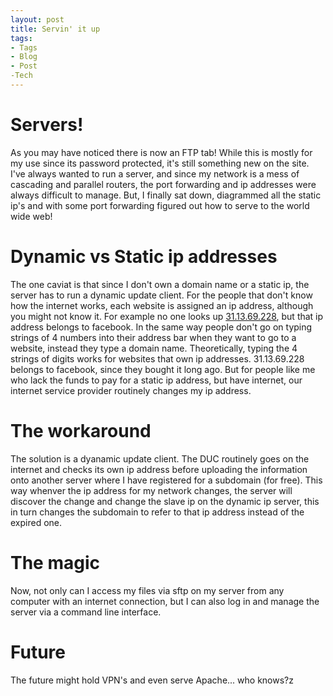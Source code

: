 ```yaml
---
layout: post
title: Servin' it up 
tags:
- Tags
- Blog
- Post
-Tech
---
```


# Servers!
As you may have noticed there is now an FTP tab! While this is mostly for my use since its password protected, it's still something new on the site. I've always wanted to run a server, and since my network is a mess of cascading and parallel routers, the port forwarding and ip addresses were always difficult to manage. But, I finally sat down, diagrammed all the static ip's and with some port forwarding figured out how to serve to the world wide web! 

# Dynamic vs Static ip addresses
The one caviat is that since I don't own a domain name or a static ip, the server has to run a dynamic update client. For the people that don't know how the internet works, each website is assigned an ip address, although you might not know it. For example no one looks up <a href="31.13.69.228">31.13.69.228</a>, but that ip address belongs to facebook. In the same way people don't go on typing strings of 4 numbers into their address bar when they want to go to a website, instead they type a domain name. Theoretically, typing the 4 strings of digits works for websites that own ip addresses. 31.13.69.228 belongs to facebook, since they bought it long ago. But for people like me who lack the funds to pay for a static ip address, but have internet, our internet service provider routinely changes my ip address. 

# The workaround 
The solution is a dyanamic update client. The DUC routinely goes on the internet and checks its own ip address before uploading the information onto another server where I have registered for a subdomain (for free). This way whenver the ip address for my network changes, the server will discover the change and change the slave ip on the dynamic ip server, this in turn changes the subdomain to refer to that ip address instead of the expired one. 

# The magic
Now, not only can I access my files via sftp on my server from any computer with an internet connection, but I can also log in and manage the server via a command line interface. 

# Future
The future might hold VPN's and even serve Apache... who knows?z